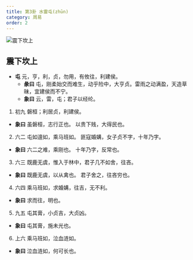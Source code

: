 ```yaml
---
title: 第3卦 水雷屯(zhūn)
category: 周易
order: 2
---
```


![震下坎上](https://upload.wikimedia.org/wikipedia/commons/2/23/Yijing-03.png)

## 震下坎上

* **屯** 元，亨，利，贞，勿用，有攸往，利建侯。
  * **彖曰** 屯，刚柔始交而难生，动乎险中，大亨贞。雷雨之动满盈，天造草昧，宜建侯而不宁。
  * **象曰** 云，雷，屯；君子以经纶。 

1. 初九 磐桓；利居贞，利建侯。
  * **象曰** 虽磐桓，志行正也。 以贵下贱，大得民也。

2. 六二 屯如邅如，乘马班如。 匪寇婚媾，女子贞不字，十年乃字。
  * **象曰** 六二之难，乘刚也。 十年乃字，反常也。

3. 六三 既鹿无虞，惟入于林中，君子几不如舍，往吝。
  * **象曰** 既鹿无虞，以从禽也。 君子舍之，往吝穷也。

4. 六四 乘马班如，求婚媾，往吉，无不利。
  * **象曰** 求而往，明也。

5. 九五 屯其膏，小贞吉，大贞凶。
  * **象曰** 屯其膏，施未光也。

6. 上六 乘马班如，泣血涟如。
  * **象曰** 泣血涟如，何可长也。